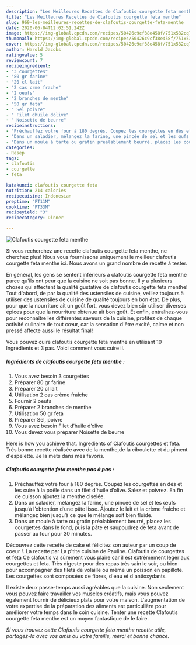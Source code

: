 ```yaml
---
description: "Les Meilleures Recettes de Clafoutis courgette feta menthe"
title: "Les Meilleures Recettes de Clafoutis courgette feta menthe"
slug: 969-les-meilleures-recettes-de-clafoutis-courgette-feta-menthe
date: 2020-06-04T12:02:51.242Z
image: https://img-global.cpcdn.com/recipes/50426c9cf38e458f/751x532cq70/clafoutis-courgette-feta-menthe-photo-principale-de-la-recette.jpg
thumbnail: https://img-global.cpcdn.com/recipes/50426c9cf38e458f/751x532cq70/clafoutis-courgette-feta-menthe-photo-principale-de-la-recette.jpg
cover: https://img-global.cpcdn.com/recipes/50426c9cf38e458f/751x532cq70/clafoutis-courgette-feta-menthe-photo-principale-de-la-recette.jpg
author: Harold Jacobs
ratingvalue: 5
reviewcount: 7
recipeingredient:
- "3 courgettes"
- "80 gr farine"
- "20 cl lait"
- "2 cas crme frache"
- "2 oeufs"
- "2 branches de menthe"
- "50 gr feta"
- " Sel poivre"
- " Filet dhuile dolive"
- " Noisette de beurre"
recipeinstructions:
- "Préchauffez votre four à 180 degrés. Coupez les courgettes en dés et les cuire à la poêle dans un filet d’huile d’olive. Salez et poivrez. En fin de cuisson ajoutez la menthe ciselée."
- "Dans un saladier, mélangez la farine, une pincée de sel et les œufs jusqu’à l’obtention d’une pâte lisse. Ajoutez le lait et la crème fraîche et mélangez bien jusqu’à ce que le mélange soit bien fluide."
- "Dans un moule à tarte ou gratin préalablement beurré, placez les courgettes dans le fond, puis la pâte et saupoudrez de feta avant de passer au four pour 30 minutes."
categories:
- Resep
tags:
- clafoutis
- courgette
- feta

katakunci: clafoutis courgette feta 
nutrition: 214 calories
recipecuisine: Indonesian
preptime: "PT11M"
cooktime: "PT33M"
recipeyield: "3"
recipecategory: Dinner

---
```



![Clafoutis courgette feta menthe](https://img-global.cpcdn.com/recipes/50426c9cf38e458f/751x532cq70/clafoutis-courgette-feta-menthe-photo-principale-de-la-recette.jpg)

Si vous recherchez une recette clafoutis courgette feta menthe, ne cherchez plus! Nous vous fournissons uniquement le meilleur clafoutis courgette feta menthe ici. Nous avons un grand nombre de recette à tester.

En général, les gens se sentent inférieurs à clafoutis courgette feta menthe parce qu'ils ont peur que la cuisine ne soit pas bonne. Il y a plusieurs choses qui affectent la qualité gustative de clafoutis courgette feta menthe! Tout d'abord, de par la qualité des ustensiles de cuisine, veillez toujours à utiliser des ustensiles de cuisine de qualité toujours en bon état. De plus, pour que la nourriture ait un goût fort, vous devez bien sûr utiliser diverses épices pour que la nourriture obtenue ait bon goût. Et enfin, entraînez-vous pour reconnaître les différentes saveurs de la cuisine, profitez de chaque activité culinaire de tout cœur, car la sensation d'être excité, calme et non pressé affecte aussi le résultat final!

<!--inarticleads1-->

Vous pouvez cuire clafoutis courgette feta menthe en utilisant 10 Ingrédients et 3 pas. Voici comment vous cuire il.

##### Ingrédients de clafoutis courgette feta menthe :

1. Vous avez besoin 3 courgettes
1. Préparer 80 gr farine
1. Préparer 20 cl lait
1. Utilisation 2 cas crème fraîche
1. Fournir 2 oeufs
1. Préparer 2 branches de menthe
1. Utilisation 50 gr feta
1. Préparer  Sel, poivre
1. Vous avez besoin  Filet d’huile d’olive
1. Vous devez vous préparer  Noisette de beurre


Here is how you achieve that. Ingredients of Clafoutis courgettes et feta. Très bonne recette réalisée avec de la menthe,de la ciboulette et du piment d&#39;espelette. Je la mets dans mes favoris. 

<!--inarticleads2-->

##### Clafoutis courgette feta menthe pas à pas :

1. Préchauffez votre four à 180 degrés. Coupez les courgettes en dés et les cuire à la poêle dans un filet d’huile d’olive. Salez et poivrez. En fin de cuisson ajoutez la menthe ciselée.
1. Dans un saladier, mélangez la farine, une pincée de sel et les œufs jusqu’à l’obtention d’une pâte lisse. Ajoutez le lait et la crème fraîche et mélangez bien jusqu’à ce que le mélange soit bien fluide.
1. Dans un moule à tarte ou gratin préalablement beurré, placez les courgettes dans le fond, puis la pâte et saupoudrez de feta avant de passer au four pour 30 minutes.


Découvrez cette recette de cake et félicitez son auteur par un coup de coeur !. La recette par La p&#39;tite cuisine de Pauline. Clafoutis de courgettes et feta Ce clafoutis va sûrement vous plaire car il est extrêmement léger aux courgettes et feta. Très digeste pour des repas très sain le soir, ou bien pour accompagner des filets de volaille ou même un poisson en papillote. Les courgettes sont composées de fibres, d&#39;eau et d&#39;antioxydants. 

<!--inarticleads1-->

<p>
Il existe deux passe-temps aussi agréables que la cuisine. Non seulement vous pouvez faire travailler vos muscles créatifs, mais vous pouvez également fournir de délicieux plats pour votre maison. L'augmentation de votre expertise de la préparation des aliments est particulière pour améliorer votre temps dans le coin cuisine. Tenter une recette Clafoutis courgette feta menthe est un moyen fantastique de le faire.
</p>

<p>
<i>Si vous trouvez cette Clafoutis courgette feta menthe recette utile, partagez-la avec vos amis ou votre famille, merci et bonne chance.</i>
</p>
